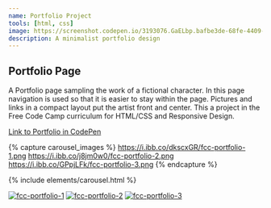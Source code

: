 ```yaml
---
name: Portfolio Project
tools: [html, css]
image: https://screenshot.codepen.io/3193076.GaELbp.bafbe3de-68fe-4409-81e7-a2d727d84e08.png
description: A minimalist portfolio design
---
```


## Portfolio Page

A Portfolio page sampling the work of a fictional character. In this page navigation is used so that it is easier to stay within the page. Pictures and links in a compact layout put the artist front and center. This a project in the Free Code Camp curriculum for HTML/CSS and Responsive Design.

[Link to Portfolio in CodePen](https://codepen.io/lmldvd/pen/GaELbp)

{% capture carousel_images %}
https://i.ibb.co/dkscxGR/fcc-portfolio-1.png
https://i.ibb.co/j8jm0w0/fcc-portfolio-2.png
https://i.ibb.co/GPpjLFk/fcc-portfolio-3.png
{% endcapture %}

{% include elements/carousel.html %}

<a href="https://ibb.co/CVptDhf"><img src="https://i.ibb.co/dkscxGR/fcc-portfolio-1.png" alt="fcc-portfolio-1" border="0"></a>
<a href="https://ibb.co/hgTbQdQ"><img src="https://i.ibb.co/j8jm0w0/fcc-portfolio-2.png" alt="fcc-portfolio-2" border="0"></a>
<a href="https://ibb.co/pXwp8nZ"><img src="https://i.ibb.co/GPpjLFk/fcc-portfolio-3.png" alt="fcc-portfolio-3" border="0"></a>
